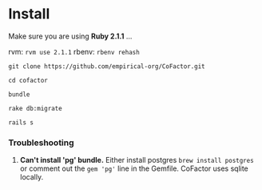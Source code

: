 # Install


Make sure you are using __Ruby 2.1.1__ ...

rvm: `rvm use 2.1.1`
rbenv: `rbenv rehash`


```
git clone https://github.com/empirical-org/CoFactor.git
```
```
cd cofactor
```
```
bundle
```
```
rake db:migrate
```
```
rails s
```

### Troubleshooting

1. __Can't install 'pg' bundle.__ Either install postgres `brew install postgres` or comment out the `gem 'pg'` line in the Gemfile. CoFactor uses sqlite locally.